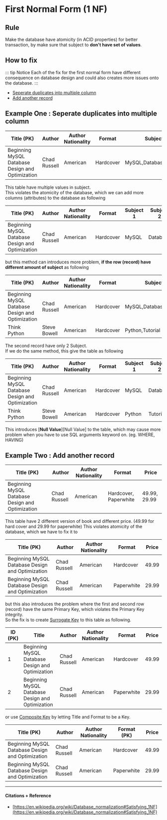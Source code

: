 # First Normal Form (1 NF)

## Rule
Make the database have atomicity (in ACID properties) for better transaction, by make sure that subject to **don't have set of values**.

## How to fix
::: tip Notice
Each of the fix for the first normal form have different consequence on database design and could also creates more issues onto the database.
:::

- [Seperate duplicates into multiple column][Separate column]
- [Add another record][Add record]

[Separate column]: #example-one-seperate-duplicates-into-multiple-column
[Add record]: #example-two-add-another-record

## Example One : Seperate duplicates into multiple column
| Title (PK)                                       | Author       | Author Nationality | Format    | Subject               |
|--------------------------------------------------|--------------|--------------------|-----------|-----------------------|
| Beginning MySQL Database Design and Optimization | Chad Russell | American           | Hardcover | MySQL,Database,Design |

This table have multiple values in subject.<br>
This violates the atomicity of the database, which we can add more columns (attributes) to the database as following

| Title (PK)                                       | Author       | Author Nationality | Format    | Subject 1 | Subject 2 | Subject 3 |
|--------------------------------------------------|--------------|--------------------|-----------|-----------|-----------|-----------|
| Beginning MySQL Database Design and Optimization | Chad Russell | American           | Hardcover | MySQL     | Database  | Design    |

but this method can introduces more problem, **if the row (record) have different amount of subject** as following

| Title (PK)                                       | Author       | Author Nationality | Format    | Subject               |
|--------------------------------------------------|--------------|--------------------|-----------|-----------------------|
| Beginning MySQL Database Design and Optimization | Chad Russell | American           | Hardcover | MySQL,Database,Design |
| Think Python                                     | Steve Bowell | American           | Hardcover | Python,Tutorial       |

The second record have only 2 Subject.<br>
If we do the same method, this give the table as following

| Title (PK)                                       | Author       | Author Nationality | Format    | Subject 1 | Subject 2 | Subject 3 |
|--------------------------------------------------|--------------|--------------------|-----------|-----------|-----------|-----------|
| Beginning MySQL Database Design and Optimization | Chad Russell | American           | Hardcover | MySQL     | Database  | Design    |
| Think Python                                     | Steve Bowell | American           | Hardcover | Python    | Tutorial  | **Null**  |

This introduces [**Null Value**][Null Value] to the table, which may cause more problem when you have to use SQL arguments keyword on. (eg. WHERE, HAVING)

## Example Two : Add another record
| Title (PK)                                       | Author       | Author Nationality | Format                | Price        |
|--------------------------------------------------|--------------|--------------------|-----------------------|--------------|
| Beginning MySQL Database Design and Optimization | Chad Russell | American           | Hardcover, Paperwhite | 49.99, 29.99 |

This table have 2 different version of book and different price. (49.99 for hard cover and 29.99 for paperwhite) This violates atomicity of the database, which we have to fix it to 

| Title (PK)                                       | Author       | Author Nationality | Format     | Price |
|--------------------------------------------------|--------------|--------------------|------------|-------|
| Beginning MySQL Database Design and Optimization | Chad Russell | American           | Hardcover  | 49.99 |
| Beginning MySQL Database Design and Optimization | Chad Russell | American           | Paperwhite | 29.99 |

but this also introduces the problem where the first and second row (record) have the same Primary Key, which violates the Primary Key integrity.<br>
So the fix is to create [Surrogate Key][Surrogate Key] to this table as following. 

| ID (PK) | Title                                            | Author       | Author Nationality | Format     | Price |
|---------|--------------------------------------------------|--------------|--------------------|------------|-------|
| 1       | Beginning MySQL Database Design and Optimization | Chad Russell | American           | Hardcover  | 49.99 |
| 2       | Beginning MySQL Database Design and Optimization | Chad Russell | American           | Paperwhite | 29.99 |

or use [Composite Key][Composite Key] by letting Title and Format to be a Key. 

| Title (PK)                                       | Author       | Author Nationality | Format (PK) | Price |
|--------------------------------------------------|--------------|--------------------|-------------|-------|
| Beginning MySQL Database Design and Optimization | Chad Russell | American           | Hardcover   | 49.99 |
| Beginning MySQL Database Design and Optimization | Chad Russell | American           | Paperwhite  | 29.99 |

-----
#### Citations + Reference
- [https://en.wikipedia.org/wiki/Database_normalization#Satisfying_1NF](https://en.wikipedia.org/wiki/Database_normalization#Satisfying_1NF)

[Surrogate Key]: /Overall/Table/#surrogate-key
[Composite Key]: /Overall/Table/#composite-key
[JOIN]: /Join/Outer/Full/
[Full Dependency]: /Normalization/Introduction.html#full-dependency
[Partial Dependency]: /Normalization/Introduction.html#partial-dependency
[Transitive Dependency]: /Normalization/Introduction.html#transitive-dependency
[Dependency Relations]: /Normalization/Introduction.html#dependency
[Non-key Attribute]: https://example.com
[1st Normal Form]: /Normalization/1NF.html
[2nd Normal Form]: /Normalization/2NF.html
[3rd Normal Form]: /Normalization/3NF.html